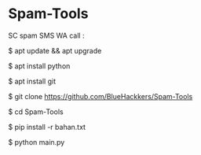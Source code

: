 # Spam-Tools
SC spam SMS WA call :

$ apt update && apt upgrade

$ apt install python

$ apt install git

$ git clone https://github.com/BlueHackkers/Spam-Tools

$ cd Spam-Tools

$ pip install -r bahan.txt

$ python main.py
